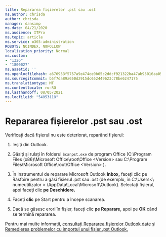 ```yaml
---
title: Repararea fișierelor .pst sau .ost
ms.author: chrisda
author: chrisda
manager: dansimp
ms.date: 04/21/2020
ms.audience: ITPro
ms.topic: article
ms.service: o365-administration
ROBOTS: NOINDEX, NOFOLLOW
localization_priority: Normal
ms.custom:
- "1226"
- "1800027"
ms.assetid: ''
ms.openlocfilehash: a676953f5757a9e474ce0b65c2ddcf921322ba47ab93016aa05f23c8a70d8d24
ms.sourcegitcommit: b5f7da89a650d2915dc652449623c78be6247175
ms.translationtype: MT
ms.contentlocale: ro-RO
ms.lasthandoff: 08/05/2021
ms.locfileid: "54053118"
---
```

# <a name="repair-pst-or-ost-files"></a>Repararea fișierelor .pst sau .ost

Verificați dacă fișierul nu este deteriorat, reparând fișierul:

1. Ieșiți din Outlook.

2. Găsiți și rulați în folderul `Scanpst.exe` de program Office (C:\Program Files (x86)\Microsoft Office\root\Office \<Version\> sau C:\Program Files\Microsoft Office\root\Office \<Version\> ).

3. În Instrumentul de reparare Microsoft Outlook  **Inbox,** faceți clic pe Răsfoire pentru a găsi fișierul .pst sau .ost (de exemplu, în C:\Users<\\ numeutilizator \> \AppData\Local\Microsoft\Outlook). Selectați fișierul, apoi faceți clic **pe Deschidere.**

4. Faceți **clic** pe Start pentru a începe scanarea.

5. Dacă se găsesc erori în fișier, faceți clic **pe Reparare,** apoi pe **OK** când se termină repararea.

Pentru mai multe informații, [consultați Repararea fișierelor Outlook date](https://support.office.com/article/25663bc3-11ec-4412-86c4-60458afc5253) și [Remedierea problemelor cu importul unui fișier .pst Outlook.](https://support.office.com/article/2d2e50dc-5c36-4ab2-ab50-f1be733b3d6e)
